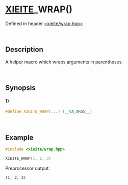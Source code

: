 # [XIEITE](../../macros.md)\_WRAP\(\)
Defined in header [<xieite/wrap.hpp>](../../../include/xieite/wrap.hpp)

&nbsp;

## Description
A helper macro which wraps arguments in parentheses.

&nbsp;

## Synopsis
#### 1)
```cpp
#define XIEITE_WRAP(...) (__VA_ARGS__)
```

&nbsp;

## Example
```cpp
#include <xieite/wrap.hpp>

XIEITE_WRAP(1, 2, 3)
```
Preprocessor output:
```
(1, 2, 3)
```
